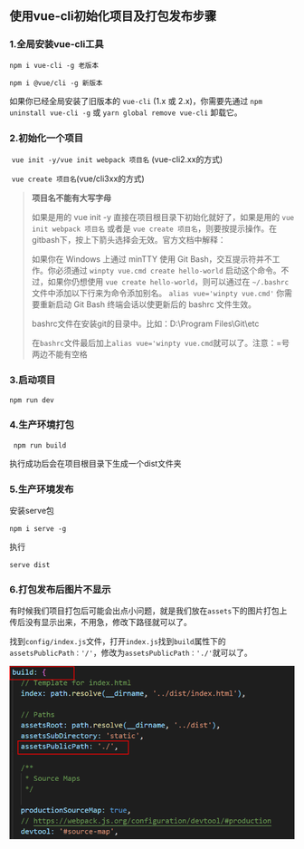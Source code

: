 ## 使用vue-cli初始化项目及打包发布步骤

### 1.全局安装vue-cli工具

```
npm i vue-cli -g 老版本
```

```
npm i @vue/cli -g 新版本
```

如果你已经全局安装了旧版本的 `vue-cli` (1.x 或 2.x)，你需要先通过 `npm uninstall vue-cli -g` 或 `yarn global remove vue-cli` 卸载它。

### 2.初始化一个项目
​    `vue init -y/vue init webpack 项目名` (vue-cli2.xx的方式)

​	`vue create 项目名`(vue/cli3xx的方式)

> **项目名不能有大写字母**
>
> 如果是用的 vue init -y 直接在项目根目录下初始化就好了，如果是用的 `vue init webpack 项目名`  或者是 `vue create 项目名`，则要按提示操作。在gitbash下，按上下箭头选择会无效。官方文档中解释：
>
> 如果你在 Windows 上通过 minTTY 使用 Git Bash，交互提示符并不工作。你必须通过 `winpty vue.cmd create hello-world` 启动这个命令。不过，如果你仍想使用 `vue create hello-world`，则可以通过在 `~/.bashrc` 文件中添加以下行来为命令添加别名。 `alias vue='winpty vue.cmd'` 你需要重新启动 Git Bash 终端会话以使更新后的 bashrc 文件生效。
>
> bashrc文件在安装git的目录中。比如：D:\Program Files\Git\etc
>
> 在`bashrc`文件最后加上`alias vue='winpty vue.cmd`就可以了。注意：=号两边不能有空格

### 3.启动项目

```
npm run dev
```

### 4.生产环境打包

```
 npm run build
```

  执行成功后会在项目根目录下生成一个dist文件夹

### 5.生产环境发布
 安装serve包

    npm i serve -g

执行

    serve dist

### 6.打包发布后图片不显示

有时候我们项目打包后可能会出点小问题，就是我们放在`assets`下的图片打包上传后没有显示出来，不用急，修改下路径就可以了。

找到`config/index.js`文件，打开`index.js`找到`build`属性下的`assetsPublicPath：'/'`，修改为`assetsPublicPath：'./'`就可以了。

![](https://raw.githubusercontent.com/limchen233/picgo/master/img/image-20200625194725907.png)

